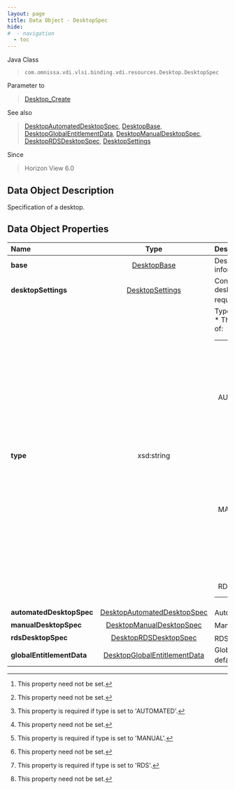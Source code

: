 ```yaml
---
layout: page
title: Data Object - DesktopSpec
hide:
#  - navigation
  - toc
---
```






Java Class
> `com.omnissa.vdi.vlsi.binding.vdi.resources.Desktop.DesktopSpec`

Parameter to
> [Desktop_Create](vdi.resources.Desktop.md#create)

See also
> [DesktopAutomatedDesktopSpec](vdi.resources.Desktop.AutomatedDesktopSpec.md), [DesktopBase](vdi.resources.Desktop.DesktopBase.md), [DesktopGlobalEntitlementData](vdi.resources.Desktop.GlobalEntitlementData.md), [DesktopManualDesktopSpec](vdi.resources.Desktop.ManualDesktopSpec.md), [DesktopRDSDesktopSpec](vdi.resources.Desktop.RDSDesktopSpec.md), [DesktopSettings](vdi.resources.Desktop.DesktopSettings.md)

Since
> Horizon View 6.0


## Data Object Description

Specification of a desktop.

## Data Object Properties

 Name | Type | Description
:---|:---:|:---
**base**| [DesktopBase](vdi.resources.Desktop.DesktopBase.md)|  Desktop identification information.
**desktopSettings**| [DesktopSettings](vdi.resources.Desktop.DesktopSettings.md)|  Configuration settings for the desktop. Sets default and/or required values if unset. [^1]
**type**|  xsd:string|  Type of desktop.<br>* This property will be one of:<br><table><tr><th>Value</th><th>Description</th></tr><tr><td>AUTOMATED</td><td>An automated desktop creates virtual machines cloned from a base template or snapshot.</td></tr><tr><td>MANUAL</td><td>A manual machine desktop allows selection of existing virtual machines and addition to the desktop of available machines to connect to.</td></tr><tr><td>RDS</td><td>An RDS Desktop.</td></tr></table>
**automatedDesktopSpec**| [DesktopAutomatedDesktopSpec](vdi.resources.Desktop.AutomatedDesktopSpec.md)|  Automated desktop spec. [^1] [^29]
**manualDesktopSpec**| [DesktopManualDesktopSpec](vdi.resources.Desktop.ManualDesktopSpec.md)|  Manual desktop spec. [^1] [^26]
**rdsDesktopSpec**| [DesktopRDSDesktopSpec](vdi.resources.Desktop.RDSDesktopSpec.md)|  RDS Desktop spec. [^1] [^27]
**globalEntitlementData**| [DesktopGlobalEntitlementData](vdi.resources.Desktop.GlobalEntitlementData.md)|  Global entitlement data. Sets default values if unset. [^1]


 


[^1]: This property need not be set.
[^26]: This property is required if type is set to 'MANUAL'.
[^27]: This property is required if type is set to 'RDS'.
[^29]: This property is required if type is set to 'AUTOMATED'.